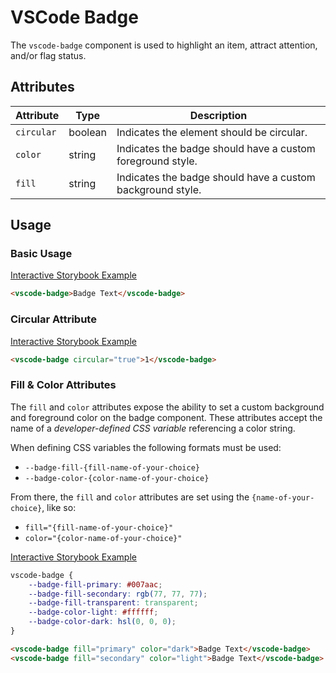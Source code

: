 # VSCode Badge

The `vscode-badge` component is used to highlight an item, attract attention, and/or flag status.

## Attributes

| Attribute  | Type    | Description                                                |
| ---------- | ------- | ---------------------------------------------------------- |
| `circular` | boolean | Indicates the element should be circular.                  |
| `color`    | string  | Indicates the badge should have a custom foreground style. |
| `fill`     | string  | Indicates the badge should have a custom background style. |

## Usage

### Basic Usage

[Interactive Storybook Example](https://mttallac.azurewebsites.net/?path=/story/library-badge--default)

```html
<vscode-badge>Badge Text</vscode-badge>
```

### Circular Attribute

[Interactive Storybook Example](https://mttallac.azurewebsites.net/?path=/story/library-badge--circular)

```html
<vscode-badge circular="true">1</vscode-badge>
```

### Fill & Color Attributes

The `fill` and `color` attributes expose the ability to set a custom background and foreground color on the badge component. These attributes accept the name of a _developer-defined CSS variable_ referencing a color string.

When defining CSS variables the following formats must be used:

-   `--badge-fill-{fill-name-of-your-choice}`
-   `--badge-color-{color-name-of-your-choice}`

From there, the `fill` and `color` attributes are set using the `{name-of-your-choice}`, like so:

-   `fill="{fill-name-of-your-choice}"`
-   `color="{color-name-of-your-choice}"`

[Interactive Storybook Example](https://mttallac.azurewebsites.net/?path=/story/library-badge--with-fill)

```css live
vscode-badge {
	--badge-fill-primary: #007aac;
	--badge-fill-secondary: rgb(77, 77, 77);
	--badge-fill-transparent: transparent;
	--badge-color-light: #ffffff;
	--badge-color-dark: hsl(0, 0, 0);
}
```

```html
<vscode-badge fill="primary" color="dark">Badge Text</vscode-badge>
<vscode-badge fill="secondary" color="light">Badge Text</vscode-badge>
```
